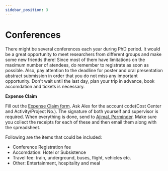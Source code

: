 ```yaml
---
sidebar_position: 3
---
```


# Conferences

There might be several conferences each year during PhD period. It would be a great opportunity to meet researchers from different groups and make some new friends there! Since most of them have limitations on the maximum number of atendees, do remember to registrate as soon as possible. Also, pay attention to the deadline for poster and oral presentation abstract submission in order that you do not miss any important opportunity. Don't wait until the last day, plan your trip in advance, book accomdation and tickets is necessary.

**Expense Claim**

Fill out the [Expense Claim form](https://www.imperial.ac.uk/media/imperial-college/administration-and-support-services/finance/internal/expense_claim_excel.xls). Ask Alex for the account code(Cost Center and Activity/Project No.). The signature of both yourself and supervisor is required. When everything is done, send to [Ajimal, Perminder](mailto:p.ajimal@imperial.ac.uk). Make sure you collect the receipts for each of these and then email them along with the spreadsheet.

Following are the items that could be included: 
- Conference Registration fee
- Accomdation: Hotel or Subsistence
- Travel fee: train, underground, buses, flight, vehicles etc.
- Other: Entertainment, hospitality and meal 

